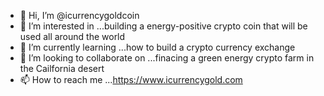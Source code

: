 - 👋 Hi, I’m @icurrencygoldcoin
- 👀 I’m interested in ...building a energy-positive crypto coin that will be used all around the world
- 🌱 I’m currently learning ...how to build a crypto currency exchange
- 💞️ I’m looking to collaborate on ...finacing a green energy crypto farm in the Cailfornia desert
- 📫 How to reach me ...https://www.icurrencygold.com

<!---
icurrncygold/icgcoins is a ✨PUBLIC Repository
